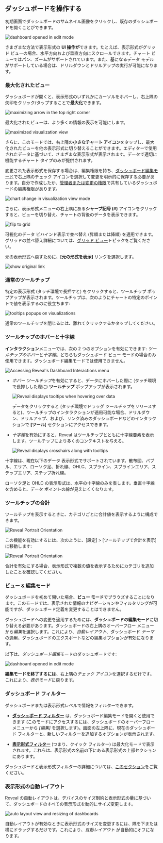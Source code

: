 ## ダッシュボードを操作する

初期画面でダッシュボードのサムネイル画像をクリックし、既存のダッシュボードを開くことができます。

![dashboard opened in edit mode](images/dashboard-opened-edit-mode.png)

さまざまな方法で表示形式の **UI 操作が**できます。たとえば、表示形式がグリッド ビューの場合、水平方向および垂直方向にスクロールできます。チャート ビューではパン、ズームがサポートされています。また、基になるデータ モデルがサポートしている場合は、ドリルダウンとドリルアップの実行が可能になります。

<a name='maximized-view'></a>
### 最大化されたビュー

ダッシュボードが開くと、表示形式のいずれかにカーソルをホバーし、右上隅の矢印をクリック/タップすることで**最大化**できます。

![maximizing arrow in the top right corner](images/visualization-maximizing-arrow.png)

最大化されたビューは、より多くの情報の表示を可能にします。

![maximized visualization view](images/maximized-visualization.png)

さらに、このモードでは、右上隅の**小さなチャート アイコン**をタップし、最大化されたビューを他の表示形式に切り替えることができます。エディターで使用されたデータに基づいて、さまざまな表示形式が表示されます。データで適切に機能するチャート タイプのみが提供されます。 

変更された表示形式を保存する場合は、編集権限を持ち、[ダッシュボード編集モード](#view-edit-mode)で右上隅のチェック アイコンを選択して変更を明示的に保存する必要があります。自分で作成したか、[管理者または変更の権限](~/jp/dashboards/sharing-dashboards/share-a-dashboard.html#access-permissions)で共有しているダッシュボードの編集権限があります。 

![chart change in visualization view mode](images/chart-change-visualization-view-mode.png)

さらに、表示形式メニューの右上隅にある**シャープ記号 (#)** アイコンをクリックすると、ビューを切り替え、チャートの背後のデータを表示できます。

![flip to grid](images/flip-grid.png)

可視化のデータ ビハインド表示で並べ替え (昇順または降順) を適用できます。グリッドの並べ替え詳細については、[グリッド ビュー](~/jp/data-visualizations/grid-view.html)トピックをご覧ください。

元の表示形式へ戻すために、**[元の形式を表示]** リンクを選択します。

![show original link](images/change-visualization-show-original.png)

### 通常のツールチップ

特定の表示形式 (タッチ環境で長押すと) をクリックすると、ツールチップ ポップアップが表示されます。ツールチップは、次のようにチャートの特定のポイントで値を表示するのに役立ちます:

![tooltips popups on visualizations](images/tooltips-popups.png)

通常のツールチップを閉じるには、離れてクリックするかタップしてください。

### ツールチップのホバーと十字線

**インタラクション**メニューでは、次の 2 つのオプションを有効にできます: *ツールチップのホバー*と*十字線*。どちらもダッシュボード ビュー モードの場合のみ使用できます。ダッシュボード編集モードでは使用できません。

![Accessing Reveal's Dashboard Interactions menu](images/dashboard-interactions-menu.png)

  - *ホバー ツールチップ*を有効にすると、データにホバーした際に (タッチ環境で長押しした際に) **ツールチップ** ポップアップが表示されます。

    ![Reveal displays tooltips when hovering over data](images/tooltips-hover.png)

    データをクリックすると (タッチ環境でドラッグ ツールチップをリリースすると)、ツールチップのインタラクションが適用可能な場合、ドリルダウン、ドリルアップ、および、リンク済みのダッシュボードなどのインタラクションで **[ツール]** セクションにアクセスできます。

  - *十字線*を有効にすると、Reveal はツールチップとともに十字線要素を表示します。ツールチップにより多くのコンテキストを与える。

    ![Reveal displays crosshairs along with tooltips](images/crosshairs-enabled.png)

十字線は、現在以下のデータ 表示形式でサポートされています。散布図、バブル、エリア、ローソク足、折れ線、OHLC、スプライン、スプラインエリア、ステップエリア、ステップ折れ線。

ローソク足と OHLC の表示形式は、水平の十字線のみを表します。垂直十字線を含めると、データ ポイントの線が見えにくくなります。

### ツールチップの合計

ツールチップを表示するときに、カテゴリごとに合計値を表示するように構成できます。

![Reveal Portrait Orientation](images/tooltips-totals.png)

この機能を有効にするには、次のように、[設定] \> [ツールチップで合計を表示] に移動します:

![Reveal Portrait Orientation](images/tooltips-configuration.png)

合計を有効にする場合、表示形式で複数の値を表示するためにカテゴリを追加したことを確認してください。

<a name='view-edit-mode'></a>
### ビュー & 編集モード

ダッシュボードを初めて開いた場合、**ビュー モード**でブラウズすることになります。このモードでは、表示された情報のナビゲーションやフィルタリングが可能ですが、ダッシュボード定義を変更することはできません。

ダッシュボードへの変更を適用するためには、**ダッシュボードの編集モード**に切り替える必要があります。ダッシュボードの右上隅のオーバーフロー メニューから*編集*を選択します。これにより、*自動レイアウト*、ダッシュボード *テーマ*の適用、ダッシュボードのエクスポートなどの編集オプションが有効になります。

以下は、*ダッシュボード編集*モードのダッシュボードです:

![dashboard opened in edit mode](images/dashboard-opened-edit-mode.png)

**編集モードを終了するには**、右上隅の*チェック アイコン*を選択するだけです。これにより、*表示モード*に戻ります。

### ダッシュボード フィルター

ダッシュボードまたは表示形式レベルで情報をフィルターできます。

  - [**ダッシュボード フィルター**](~/jp/filters/dashboard-filters.html) は、ダッシュボード編集モードを開くと使用できます (このモードにアクセスするには、ダッシュボードのオーバーフロー メニューから *[編集]* を選択します)。画面の左上隅に、現在のダッシュボード フィルターと、新しいフィルターを追加するオプションが表示されます。

  - [**表示形式フィルター**](~/jp/filters/Visualization-Filters.html) (つまり、クイック フィルター) は最大化モードで表示されます。これらは、表示形式の名前の下にある表示形式の上部セクションにあります。

ダッシュボードと表示形式フィルターの詳細については、[このセクション](~/jp/filters/overview.html)をご覧ください。

### 表示形式の自動レイアウト

Reveal の自動レイアウトは、デバイスのサイズ制約と表示形式の量に基づいて、ダッシュボードのすべての表示形式を動的にサイズ変更します。

![auto layout view and resizing of dashboards](images/auto-layout-dashboard.png)

自動レイアウトが有効なときに表示形式のサイズを変更するには、隅を下または横にドラッグするだけです。これにより、*自動レイアウト* が自動的にオフになります。
